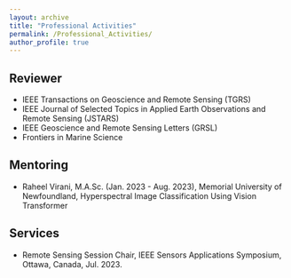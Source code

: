 ```yaml
---
layout: archive
title: "Professional Activities"
permalink: /Professional_Activities/
author_profile: true
---
```


## Reviewer  

* IEEE Transactions on Geoscience and Remote Sensing (TGRS)
* IEEE Journal of Selected Topics in Applied Earth Observations and Remote Sensing (JSTARS)
* IEEE Geoscience and Remote Sensing Letters (GRSL)
* Frontiers in Marine Science

## Mentoring

* Raheel Virani, M.A.Sc. (Jan. 2023 - Aug. 2023), Memorial University of Newfoundland, Hyperspectral Image Classification Using Vision Transformer
 
## Services

* Remote Sensing Session Chair, IEEE Sensors Applications Symposium, Ottawa, Canada, Jul. 2023.
